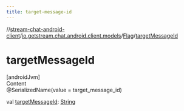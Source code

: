 ```yaml
---
title: target-message-id
---
```

//[stream-chat-android-client](../../../index.md)/[io.getstream.chat.android.client.models](../index.md)/[Flag](index.md)/[targetMessageId](targetMessageId.md)



# targetMessageId  
[androidJvm]  
Content  
@SerializedName(value = target_message_id)  
  
val [targetMessageId](targetMessageId.md): [String](https://kotlinlang.org/api/latest/jvm/stdlib/kotlin/-string/index.html)  



